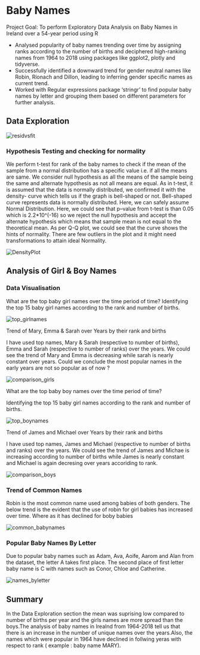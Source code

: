 # Baby Names 
Project Goal: To perform Exploratory Data Analysis on Baby Names in Ireland over a 54-year period using R

* Analysed popularity of baby names trending over time by assigning ranks according to the number of births and deciphered high-ranking names from 1964 to 2018 using packages like ggplot2, plotly and tidyverse.
* Successfully identified a downward trend for gender neutral names like Robin, Ríonach and Dillon, leading to inferring gender specific names as current trend.
* Worked with Regular expressions package ‘stringr’ to find popular baby names by letter and grouping them based on different parameters for further analysis.

## Data Exploration

![residvsfit](/img/residualvsfit.png)

### Hypothesis Testing and checking for normality

We perform t-test for rank of the baby names to check if the mean of the sample from a normal distribution has a specific value i.e. if all the means are same. We consider null hypothesis as all the means of the sample being the same and alternate hypothesis as not all means are equal. As in t-test, it is assumed that the data is normally distributed, we confirmed it with the density- curve which tells us if the graph is bell-shaped or not. Bell-shaped curve represents data is normally distributed. Here, we can safely assume Normal Distribution. Here, we could see that p–value from t-test is than 0.05 which is 2.2*10^(-16) so we reject the null hypothesis and accept the alternate hypothesis which means that sample mean is not equal to the theoretical mean. As per Q-Q plot, we could see that the curve shows the hints of normality. There are few outliers in the plot and it might need transformations to attain ideal Normality.

![DensityPlot](/img/desnity_plot_rank.png)

## Analysis of Girl & Boy Names
### Data Visualisation
What are the top baby girl names over the time period of time? Identifying the top 15 baby girl names according to the rank and number of births.

![top_girlnames](/img/top_girlnames.png)

Trend of Mary, Emma & Sarah over Years by their rank and births

I have used top names, Mary & Sarah (respective to number of births), Emma and Sarah (respective to number of ranks) over the years. We could see the trend of Mary and Emma is decreasing while sarah is nearly constant over years. Could we conclude the most popular names in the early years are not so popular as of now ?

![comparison_girls](/img/comparison_girls.png)

What are the top baby boy names over the time period of time?

Identifying the top 15 baby girl names according to the rank and number of births.

![top_boynames](/img/top_boynames.png)

Trend of James and Michael over Years by their rank and births

I have used top names, James and Michael (respective to number of births and ranks) over the years. We could see the trend of James and Michae is increasing according to number of births while James is nearly constant and Michael is again decresing over years accoriding to rank.

![comparison_boys](/img/comparison_boys.png)

### Trend of Common Names
Robin is the most common name used among babies of both genders. The below trend is the evident that the use of robin for girl babies has increased over time. Where as it has declined for boby babies

![common_babynames](/img/common_babynames.png)

### Popular Baby Names By Letter
Due to popular baby names such as Adam, Ava, Aoife, Aarom and Alan from the dataset, the letter A takes first place. The second place of first letter baby name is C with names such as Conor, Chloe and Catherine.

![names_byletter](/img/names_byletter.png)

## Summary
In the Data Exploration section the mean was suprising low compared to number of births per year and the girls names are more spread than the boys.The analysis of baby names in Irealnd from 1964-2018 tell us that there is an increase in the number of unique names over the years.Also, the names which were popular in 1964 have declined in follwing yeras with respect to rank ( example : baby name MARY).



